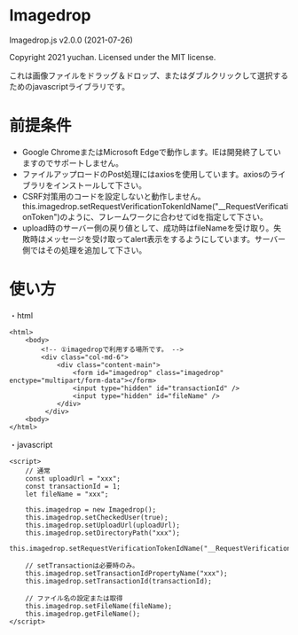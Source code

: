 # Imagedrop

Imagedrop.js  v2.0.0 (2021-07-26)

Copyright 2021 yuchan. Licensed under the MIT license.

これは画像ファイルをドラッグ＆ドロップ、またはダブルクリックして選択するためのjavascriptライブラリです。

# 前提条件

* Google ChromeまたはMicrosoft Edgeで動作します。IEは開発終了していますのでサポートしません。
* ファイルアップロードのPost処理にはaxiosを使用しています。axiosのライブラリをインストールして下さい。
* CSRF対策用のコードを設定しないと動作しません。this.imagedrop.setRequestVerificationTokenIdName("__RequestVerificationToken")のように、フレームワークに合わせてidを指定して下さい。
* upload時のサーバー側の戻り値として、成功時はfileNameを受け取り。失敗時はメッセージを受け取ってalert表示をするようにしています。サーバー側ではその処理を追加して下さい。

# 使い方

・html
```
<html>
    <body>
        <!-- ①imagedropで利用する場所です。 -->
        <div class="col-md-6">
            <div class="content-main">
                <form id="imagedrop" class="imagedrop" enctype="multipart/form-data"></form>
                <input type="hidden" id="transactionId" />
                <input type="hidden" id="fileName" />
            </div>
         </div>
    <body>
</html>
```
        
・javascript
```
<script>
    // 通常
    const uploadUrl = "xxx";
    const transactionId = 1;
    let fileName = "xxx";

    this.imagedrop = new Imagedrop();
    this.imagedrop.setCheckedUser(true);
    this.imagedrop.setUploadUrl(uploadUrl);
    this.imagedrop.setDirectoryPath("xxx");
    this.imagedrop.setRequestVerificationTokenIdName("__RequestVerificationToken");

    // setTransactionは必要時のみ。
    this.imagedrop.setTransactionIdPropertyName("xxx");
    this.imagedrop.setTransactionId(transactionId);
    
    // ファイル名の設定または取得
    this.imagedrop.setFileName(fileName);
    this.imagedrop.getFileName();
</script>
```

